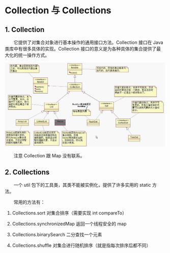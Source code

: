 # Collection 与 Collections

## 1. Collection
　　它提供了对集合对象进行基本操作的通用接口方法。Collection 接口在 Java 类库中有很多具体的实现。Collection 接口的意义是为各种具体的集合提供了最大化的统一操作方式。

![](./image/Collection类图.jpg)

　　注意 Collection 跟 Map 没有联系。

## 2. Collections
　　一个 util 包下的工具类，其类不能被实例化，提供了许多实用的 static 方法。

　　常用的方法有：

1. Collections.sort  对集合排序（需要实现 int compareTo）

2. Collections.synchronizedMap   返回一个线程安全的 map

3. Collections.binarySearch   二分查找一个元素

4. Collections.shuffle   对集合进行随机排序（就是指每次排序后都不同）